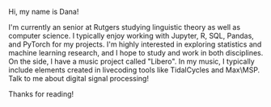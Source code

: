 Hi, my name is Dana! 

I'm currently an senior at Rutgers studying linguistic theory as well as computer science. I typically enjoy working with Jupyter, R, SQL, Pandas, and PyTorch for my projects. 
I'm highly interested in exploring statistics and machine learning research, and I hope to study and work in both disciplines.
On the side, I have a music project called "Libero". In my music, I typically include elements created in livecoding tools like TidalCycles and Max\MSP. Talk to me about digital signal processing! 

Thanks for reading! 

<!---
libero2/libero2 is a ✨ special ✨ repository because its `README.md` (this file) appears on your GitHub profile.
You can click the Preview link to take a look at your changes.
--->
